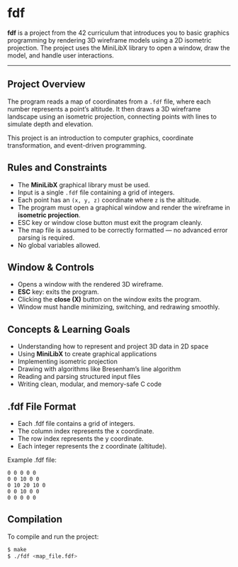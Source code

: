 # fdf

**fdf** is a project from the 42 curriculum that introduces you to basic graphics programming by rendering 3D wireframe models using a 2D isometric projection. The project uses the MiniLibX library to open a window, draw the model, and handle user interactions.

---

## Project Overview

The program reads a map of coordinates from a `.fdf` file, where each number represents a point’s altitude. It then draws a 3D wireframe landscape using an isometric projection, connecting points with lines to simulate depth and elevation.

This project is an introduction to computer graphics, coordinate transformation, and event-driven programming.


## Rules and Constraints

- The **MiniLibX** graphical library must be used.
- Input is a single `.fdf` file containing a grid of integers.
- Each point has an `(x, y, z)` coordinate where `z` is the altitude.
- The program must open a graphical window and render the wireframe in **isometric projection**.
- ESC key or window close button must exit the program cleanly.
- The map file is assumed to be correctly formatted — no advanced error parsing is required.
- No global variables allowed.


## Window & Controls

- Opens a window with the rendered 3D wireframe.
- **ESC** key: exits the program.
- Clicking the **close (X)** button on the window exits the program.
- Window must handle minimizing, switching, and redrawing smoothly.


## Concepts & Learning Goals

- Understanding how to represent and project 3D data in 2D space
- Using **MiniLibX** to create graphical applications
- Implementing isometric projection
- Drawing with algorithms like Bresenham’s line algorithm
- Reading and parsing structured input files
- Writing clean, modular, and memory-safe C code

## .fdf File Format

- Each .fdf file contains a grid of integers.
- The column index represents the x coordinate.
- The row index represents the y coordinate.
- Each integer represents the z coordinate (altitude).

Example .fdf file:

```
0 0 0 0 0
0 0 10 0 0
0 10 20 10 0
0 0 10 0 0
0 0 0 0 0
```

## Compilation

To compile and run the project:

```bash
$ make
$ ./fdf <map_file.fdf>
```


